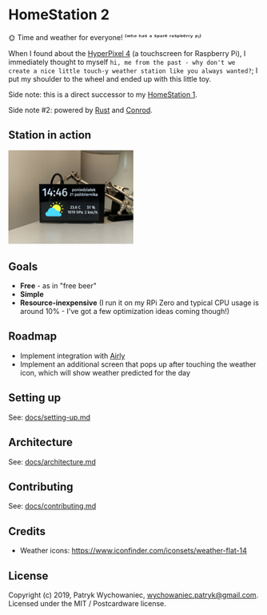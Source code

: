 # HomeStation 2

🌞 Time and weather for everyone! ⁽ʷʰᵒ ʰᵃˢ ᵃ ˢᵖᵃʳᵉ ʳᵃˢᵖᵇᵉʳʳʸ ᵖᶦ⁾

When I found about the [HyperPixel 4](https://shop.pimoroni.com/products/hyperpixel-4) (a touchscreen for Raspberry Pi),
I immediately thought to myself `hi, me from the past - why don't we create a nice little touch-y weather station like
you always wanted?`; I put my shoulder to the wheel and ended up with this little toy.

Side note: this is a direct successor to my [HomeStation 1](https://github.com/Patryk27/home-station-1).

Side note #2: powered by [Rust](https://github.com/rust-lang/rust) and
[Conrod](https://github.com/PistonDevelopers/conrod).

## Station in action

<img src="docs/photos/front.jpg" width="250px"/>

## Goals

- **Free** - as in "free beer"
- **Simple**
- **Resource-inexpensive** (I run it on my RPi Zero and typical CPU usage is around 10% - I've got a few optimization
  ideas coming though!)

## Roadmap

- Implement integration with [Airly](https://airly.eu/map/pl/)
- Implement an additional screen that pops up after touching the weather icon, which will show weather predicted for the
  day

## Setting up

See: [docs/setting-up.md](docs/setting-up.md)

## Architecture

See: [docs/architecture.md](docs/architecture.md)

## Contributing

See: [docs/contributing.md](docs/contributing.md)

## Credits

- Weather icons: <https://www.iconfinder.com/iconsets/weather-flat-14>

## License

Copyright (c) 2019, Patryk Wychowaniec, wychowaniec.patryk@gmail.com.    
Licensed under the MIT / Postcardware license.
